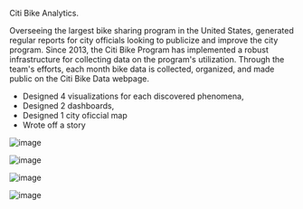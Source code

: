 Citi Bike Analytics.

Overseeing the largest bike sharing program in the United States, generated regular reports for city officials looking to publicize and improve the city program.
Since 2013, the Citi Bike Program has implemented a robust infrastructure for collecting data on the program's utilization. Through the team's efforts, each month bike data is collected, organized, and made public on the Citi Bike Data webpage.

- Designed 4 visualizations for each discovered phenomena,
- Designed 2 dashboards,
- Designed 1 city oficcial map
- Wrote off a story

![image](https://user-images.githubusercontent.com/63757160/109668061-63ef2700-7b36-11eb-95e1-f2754a7d4f94.png)

![image](https://user-images.githubusercontent.com/63757160/109668145-7a957e00-7b36-11eb-9772-7a4006ec6ba3.png)

![image](https://user-images.githubusercontent.com/63757160/109668196-897c3080-7b36-11eb-97e7-02a4ccabade9.png)

![image](https://user-images.githubusercontent.com/63757160/109668239-9862e300-7b36-11eb-8cf6-50875e8f0d80.png)

